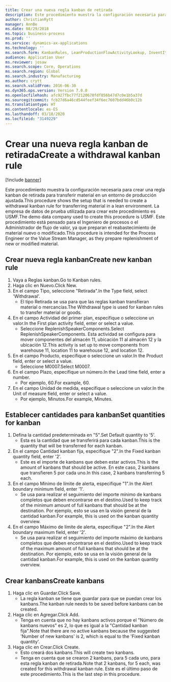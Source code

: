 ```yaml
---
title: Crear una nueva regla kanban de retirada
description: Este procedimiento muestra la configuración necesaria para crear una regla kanban de retirada para transferir material en un entorno de producción ajustada.
author: ChristianRytt
manager: AnnBe
ms.date: 08/29/2018
ms.topic: business-process
ms.prod: ''
ms.service: dynamics-ax-applications
ms.technology: ''
ms.search.form: KanbanRules, LeanProductionFlowActivityLookup, InventItemIdLookupSimple, UnitOfMeasureLookup, KanbanCreate
audience: Application User
ms.reviewer: josaw
ms.search.scope: Core, Operations
ms.search.region: Global
ms.search.industry: Manufacturing
ms.author: crytt
ms.search.validFrom: 2016-06-30
ms.dyn365.ops.version: Version 7.0.0
ms.openlocfilehash: afc927fbc77f2120678fdf856b47d7c0e1b5a37d
ms.sourcegitcommit: fcb27d6a46cd544feef34f6ec7607bdd46b0c12b
ms.translationtype: HT
ms.contentlocale: es-ES
ms.lasthandoff: 03/18/2020
ms.locfileid: "3149229"
---
```

# <a name="create-a-withdrawal-kanban-rule"></a><span data-ttu-id="c8fa3-103">Crear una nueva regla kanban de retirada</span><span class="sxs-lookup"><span data-stu-id="c8fa3-103">Create a withdrawal kanban rule</span></span>

[!include [banner](../../includes/banner.md)]

<span data-ttu-id="c8fa3-104">Este procedimiento muestra la configuración necesaria para crear una regla kanban de retirada para transferir material en un entorno de producción ajustada.</span><span class="sxs-lookup"><span data-stu-id="c8fa3-104">This procedure shows the setup that is needed to create a withdrawal kanban rule for transferring material in a lean environment.</span></span> <span data-ttu-id="c8fa3-105">La empresa de datos de prueba utilizada para crear este procedimiento es USMF.</span><span class="sxs-lookup"><span data-stu-id="c8fa3-105">The demo data company used to create this procedure is USMF.</span></span> <span data-ttu-id="c8fa3-106">Este procedimiento está pensado para el Ingeniero de procesos o el Administrador de flujo de valor, ya que preparan el reabastecimiento de material nuevo o modificado.</span><span class="sxs-lookup"><span data-stu-id="c8fa3-106">This procedure is intended for the Process Engineer or the Value Stream Manager, as they prepare replenishment of new or modified material.</span></span>


## <a name="create-new-kanban-rule"></a><span data-ttu-id="c8fa3-107">Crear nueva regla kanban</span><span class="sxs-lookup"><span data-stu-id="c8fa3-107">Create new kanban rule</span></span>
1. <span data-ttu-id="c8fa3-108">Vaya a Reglas kanban.</span><span class="sxs-lookup"><span data-stu-id="c8fa3-108">Go to Kanban rules.</span></span>
2. <span data-ttu-id="c8fa3-109">Haga clic en Nuevo.</span><span class="sxs-lookup"><span data-stu-id="c8fa3-109">Click New.</span></span>
3. <span data-ttu-id="c8fa3-110">En el campo Tipo, seleccione "Retirada".</span><span class="sxs-lookup"><span data-stu-id="c8fa3-110">In the Type field, select 'Withdrawal'.</span></span>
    * <span data-ttu-id="c8fa3-111">El tipo Retirada se usa para que las reglas kanban transfieran material o mercancías.</span><span class="sxs-lookup"><span data-stu-id="c8fa3-111">The Withdrawal type is used for kanban rules to transfer material or goods.</span></span>  
4. <span data-ttu-id="c8fa3-112">En el campo Actividad del primer plan, especifique o seleccione un valor.</span><span class="sxs-lookup"><span data-stu-id="c8fa3-112">In the First plan activity field, enter or select a value.</span></span>
    * <span data-ttu-id="c8fa3-113">Seleccione ReplenishSpeakerComponents.</span><span class="sxs-lookup"><span data-stu-id="c8fa3-113">Select ReplenishSpeakerComponents.</span></span>   <span data-ttu-id="c8fa3-114">Esta actividad se configura para mover componentes del almacén 11, ubicación 11 al almacén 12 y la ubicación 12.</span><span class="sxs-lookup"><span data-stu-id="c8fa3-114">This activity is set up to move components from warehouse 11, location 11 to warehouse 12, and location 12.</span></span>  
5. <span data-ttu-id="c8fa3-115">En el campo Producto, especifique o seleccione un valor.</span><span class="sxs-lookup"><span data-stu-id="c8fa3-115">In the Product field, enter or select a value.</span></span>
    * <span data-ttu-id="c8fa3-116">Seleccione M0007.</span><span class="sxs-lookup"><span data-stu-id="c8fa3-116">Select M0007.</span></span>  
6. <span data-ttu-id="c8fa3-117">En el campo Plazo, especifique un número.</span><span class="sxs-lookup"><span data-stu-id="c8fa3-117">In the Lead time field, enter a number.</span></span>
    * <span data-ttu-id="c8fa3-118">Por ejemplo, 60.</span><span class="sxs-lookup"><span data-stu-id="c8fa3-118">For example, 60.</span></span>  
7. <span data-ttu-id="c8fa3-119">En el campo Unidad de medida, especifique o seleccione un valor.</span><span class="sxs-lookup"><span data-stu-id="c8fa3-119">In the Unit of measure field, enter or select a value.</span></span>
    * <span data-ttu-id="c8fa3-120">Por ejemplo, Minutos.</span><span class="sxs-lookup"><span data-stu-id="c8fa3-120">For example, Minutes.</span></span>  

## <a name="set-quantities-for-kanban"></a><span data-ttu-id="c8fa3-121">Establecer cantidades para kanban</span><span class="sxs-lookup"><span data-stu-id="c8fa3-121">Set quantities for kanban</span></span>
1. <span data-ttu-id="c8fa3-122">Defina la cantidad predeterminada en "5".</span><span class="sxs-lookup"><span data-stu-id="c8fa3-122">Set Default quantity to '5'.</span></span>
    * <span data-ttu-id="c8fa3-123">Esta es la cantidad que se transferirá para cada kanban.</span><span class="sxs-lookup"><span data-stu-id="c8fa3-123">This is the quantity that will be transferred for each kanban.</span></span>  
2. <span data-ttu-id="c8fa3-124">En el campo Cantidad kanban fija, especifique "2".</span><span class="sxs-lookup"><span data-stu-id="c8fa3-124">In the Fixed kanban quantity field, enter '2'.</span></span>
    * <span data-ttu-id="c8fa3-125">Este es el importe de kanbans que deben estar activos.</span><span class="sxs-lookup"><span data-stu-id="c8fa3-125">This is the amount of kanbans that should be active.</span></span> <span data-ttu-id="c8fa3-126">En este caso, 2 kanbans que transfieren 5 por cada uno.</span><span class="sxs-lookup"><span data-stu-id="c8fa3-126">In this case, 2 kanbans transferring 5 each.</span></span>  
3. <span data-ttu-id="c8fa3-127">En el campo Mínimo de límite de alerta, especifique "1".</span><span class="sxs-lookup"><span data-stu-id="c8fa3-127">In the Alert boundary minimum field, enter '1'.</span></span>
    * <span data-ttu-id="c8fa3-128">Se usa para realizar el seguimiento del importe mínimo de kanbans completos que deben encontrarse en el destino.</span><span class="sxs-lookup"><span data-stu-id="c8fa3-128">Used to keep track of the minimum amount of full kanbans that should be at the destination.</span></span> <span data-ttu-id="c8fa3-129">Por ejemplo, esto se usa en la visión general de la cantidad kanban.</span><span class="sxs-lookup"><span data-stu-id="c8fa3-129">For example, this is used on the kanban quantity overview.</span></span>  
4. <span data-ttu-id="c8fa3-130">En el campo Máximo de límite de alerta, especifique "2".</span><span class="sxs-lookup"><span data-stu-id="c8fa3-130">In the Alert boundary maximum field, enter '2'.</span></span>
    * <span data-ttu-id="c8fa3-131">Se usa para realizar el seguimiento del importe máximo de kanbans completos que deben encontrarse en el destino.</span><span class="sxs-lookup"><span data-stu-id="c8fa3-131">Used to keep track of the maximum amount of full kanbans that should be at the destination.</span></span> <span data-ttu-id="c8fa3-132">Por ejemplo, esto se usa en la visión general de la cantidad kanban.</span><span class="sxs-lookup"><span data-stu-id="c8fa3-132">For example, this is used on the kanban quantity overview.</span></span>  

## <a name="create-kanbans"></a><span data-ttu-id="c8fa3-133">Crear kanbans</span><span class="sxs-lookup"><span data-stu-id="c8fa3-133">Create kanbans</span></span>
1. <span data-ttu-id="c8fa3-134">Haga clic en Guardar.</span><span class="sxs-lookup"><span data-stu-id="c8fa3-134">Click Save.</span></span>
    * <span data-ttu-id="c8fa3-135">La regla kanban se tiene que guardar para que se puedan crear los kanbans.</span><span class="sxs-lookup"><span data-stu-id="c8fa3-135">The kanban rule needs to be saved before kanbans can be created.</span></span>  
2. <span data-ttu-id="c8fa3-136">Haga clic en Agregar.</span><span class="sxs-lookup"><span data-stu-id="c8fa3-136">Click Add.</span></span>
    * <span data-ttu-id="c8fa3-137">Tenga en cuenta que no hay kanbans activos porque el "Número de kanbans nuevos" es 2, lo que es igual a la "Cantidad kanban fija".</span><span class="sxs-lookup"><span data-stu-id="c8fa3-137">Note that there are no active kanbans because the suggested 'Number of new kanbans' is 2, which is equal to the 'Fixed kanban quantity'.</span></span>  
3. <span data-ttu-id="c8fa3-138">Haga clic en Crear.</span><span class="sxs-lookup"><span data-stu-id="c8fa3-138">Click Create.</span></span>
    * <span data-ttu-id="c8fa3-139">Esto creará dos kanbans.</span><span class="sxs-lookup"><span data-stu-id="c8fa3-139">This will create two kanbans.</span></span>  
    * <span data-ttu-id="c8fa3-140">Tenga en cuenta que se crearon 2 kanbans, para 5 cada uno, para esta regla kanban de retirada.</span><span class="sxs-lookup"><span data-stu-id="c8fa3-140">Note that 2 kanbans, for 5 each, was created for this withdrawal kanban rule.</span></span>  <span data-ttu-id="c8fa3-141">Este es el último paso de este procedimiento.</span><span class="sxs-lookup"><span data-stu-id="c8fa3-141">This is the last step in this procedure.</span></span>  

